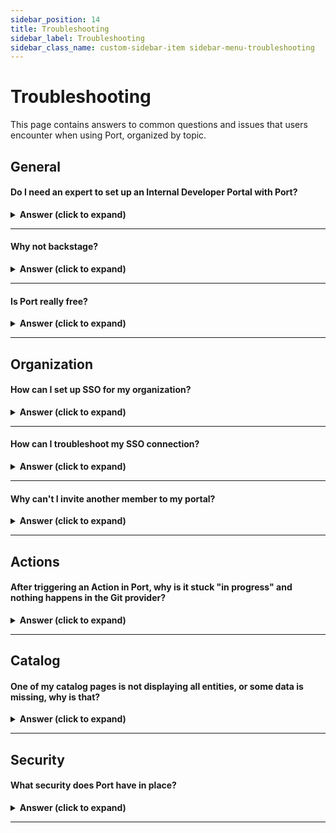 ```yaml
---
sidebar_position: 14
title: Troubleshooting
sidebar_label: Troubleshooting
sidebar_class_name: custom-sidebar-item sidebar-menu-troubleshooting
---
```


# Troubleshooting

This page contains answers to common questions and issues that users encounter when using Port, organized by topic.

## General

#### Do I need an expert to set up an Internal Developer Portal with Port?

<details>
<summary><b>Answer (click to expand)</b></summary>

Port was designed to let you set up a developer portal in minutes, quickly defining your data model and then ingesting data about software and resources into it.

We believe in “bring your own data model” since each organization differs in how it wants to set up Port and model its software. Our documentation and [other resources](/resources) can help you get started. 

If you're trying to find out if Port is right for you, you can reach out to us by scheduling an [in-person demo](https://www.getport.io/demo-request), and we’ll be happy to escort you through the process of building a portal that's right for you.

</details>

---

#### Why not backstage?

<details>
<summary><b>Answer (click to expand)</b></summary>

Spotify’s backstage is spot-on in recognizing the need for a streamlined end-to-end development environment. It is also flexible, which lets you build your software catalog according to your data model. However, it requires coding, personnel to implement it, and domain expertise. You also need to invest in deployment, configuration and updates. You can read a detailed comparison of Port and Backstage [here](https://www.getport.io/compare/backstage-vs-port).

</details>

---

#### Is Port really free?

<details>
<summary><b>Answer (click to expand)</b></summary>

Port is free up to 15 users, you can check our [pricing page](https://www.getport.io/pricing) for more information. Using the free version of Port you can set up an advanced, fully functioning, internal developer portal.

The free version includes all of the features in Port, except for SSO and a certain limitation on the number of software catalog entities (up to 10,000), for reasons of fair use.  

In case you're evaluating Port, it provides you with everything you need, and if you need SSO for a given period, contact us.

</details>

---

## Organization

#### How can I set up SSO for my organization?

<details>
<summary><b>Answer (click to expand)</b></summary>

1. Set up the Application in your SSO dashboard. You can find the documentation for each supported provider [here](https://docs.getport.io/sso-rbac/sso-providers/).
2. Reach out to us with the required credentials in order to complete the set up.
3. After completing the set up, Port will provide you with the `CONNECTION_NAME`. Head back to the documentation and replace it where needed.

</details>

---

#### How can I troubleshoot my SSO connection?
<details>
<summary><b>Answer (click to expand)</b></summary>

1. Make sure the user has permissions to use the application.
2. Look at the URL of the error, sometimes they are embedded with the error. For example, look at the following URL:
```
https://app.getport.io/?error=access_denied&error_description=access_denied%20(User%20is%20not%20assigned%20to%20the%20client%20application.)&state=*********
```
After the `error_description`, you can see `User%20is%20not%20assigned%20to%20the%20client%20application`. In this case, the user is not assigned to the SSO application, and therefore cannot access Port through it.

3. Make sure you are using the correct `CONNECTION_NAME`     provided to you by Port, and that the application is set up correctly according to our setup docs.

</details>

---

#### Why can't I invite another member to my portal?

<details>
<summary><b>Answer (click to expand)</b></summary>

When using the free tier, Port allows you to be connected to a single organization. If your colleague is in another organization, you will not be able to invite him/her.  
Reach out to us via [Slack](https://www.getport.io/community) or Intercom, and we will help you resolve the issue.

</details>

---

## Actions

#### After triggering an Action in Port, why is it stuck "in progress" and nothing happens in the Git provider?

<details>
<summary><b>Answer (click to expand)</b></summary>

Please make sure that:

1. The action backend is set up correctly. This includes the Organization/Group name, repository and workflow file name.
2. For Gitlab, make sure the [Port execution agent](https://docs.getport.io/create-self-service-experiences/setup-backend/gitlab-pipeline/Installation#installing-the-agent) is installed properly. When triggering the action, you can view the logs of the agent to see what URL was triggered. 

</details>

---

## Catalog

#### One of my catalog pages is not displaying all entities, or some data is missing, why is that?

<details>
<summary><b>Answer (click to expand)</b></summary>

1. Check for table filters in the top right. Make sure no filter is applied, or no property is hidden.
2. Sometimes users apply [initial filters](https://docs.getport.io/customize-pages-dashboards-and-plugins/page/catalog-page/#initial-filters) to increase the loading speed of the catalog page. Make sure your missing entity is not being filtered out.

</details>

---

## Security

#### What security does Port have in place?

<details>
<summary><b>Answer (click to expand)</b></summary>

We put a lot of thought into Port’s design to make it secure. Consequently, it doesn’t store secrets or credentials, and doesn't require whitelisting of IPs. 

You can take a look at our secure, push-only architecture [here](https://docs.getport.io/build-your-software-catalog/sync-data-to-catalog).

Security and privacy are a top priority at Port. We use industry-standard encryption protocols, data is encrypted both at rest and in transit, with complete isolation between clients and data access logging and auditing. Port is SOC2 and ISO/IEC 27001:2022 compliant, and undergoes regular pentests, product security and compliance reviews.

You can find the complete coverage of Port's **security policy** in our security [page](https://www.getport.io/security).

</details>

---